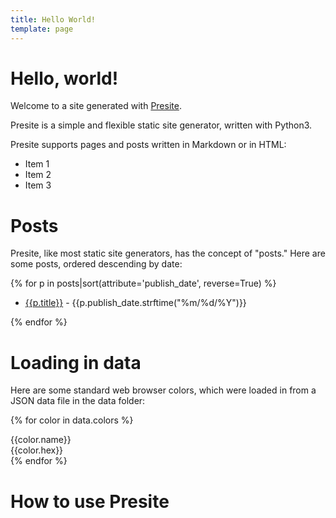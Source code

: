 ```yaml
---
title: Hello World!
template: page
---
```


# Hello, world!

Welcome to a site generated with [Presite](https://www.github.com/andrewsinnovations/presite). 

Presite is a simple and flexible static site generator, written with Python3.

Presite supports pages and posts written in Markdown or in HTML:

* Item 1
* Item 2
* Item 3

# Posts

Presite, like most static site generators, has the concept of "posts." Here are some posts, ordered descending by date:

{% for p in posts|sort(attribute='publish_date', reverse=True) %}

- [{{p.title}}]({{p.url}}) - {{p.publish_date.strftime("%m/%d/%Y")}}

{% endfor %}

# Loading in data

Here are some standard web browser colors, which were loaded in from a JSON data file in the data folder:

{% for color in data.colors %}
<div class="colorswatch" style="background-color:{{color.hex}};"><span class="text-colorswatch">{{color.name}}<br/>{{color.hex}}</span></div>
{% endfor %}

# How to use Presite

